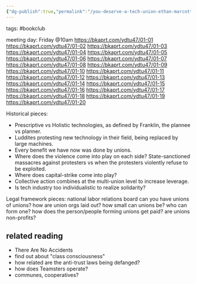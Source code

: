 ```yaml
---
{"dg-publish":true,"permalink":"/you-deserve-a-tech-union-ethan-marcotte/","title":"You Deserve a Tech Union"}
---
```


tags: #bookclub

meeting day: Friday @10am
https://bkaprt.com/ydtu47/01-01
https://bkaprt.com/ydtu47/01-02
https://bkaprt.com/ydtu47/01-03
https://bkaprt.com/ydtu47/01-04
https://bkaprt.com/ydtu47/01-05
https://bkaprt.com/ydtu47/01-06
https://bkaprt.com/ydtu47/01-07
https://bkaprt.com/ydtu47/01-08
https://bkaprt.com/ydtu47/01-09
https://bkaprt.com/ydtu47/01-10
https://bkaprt.com/ydtu47/01-11
https://bkaprt.com/ydtu47/01-12
https://bkaprt.com/ydtu47/01-13
https://bkaprt.com/ydtu47/01-14
https://bkaprt.com/ydtu47/01-15
https://bkaprt.com/ydtu47/01-16
https://bkaprt.com/ydtu47/01-17
https://bkaprt.com/ydtu47/01-18
https://bkaprt.com/ydtu47/01-19
https://bkaprt.com/ydtu47/01-20

Historical pieces:
- Prescriptive vs Holistic technologies, as defined by Franklin, the plannee vs planner.
- Luddites protesting new technology in their field, being replaced by large machines.
- Every benefit we have now was done by unions.
- Where does the violence come into play on each side? State-sanctioned massacres against protesters vs when the protesters violently refuse to be exploited.
- Where does capital-strike come into play?
- Collective action combines at the multi-union level to increase leverage.
- Is tech industry too individualistic to realize solidarity?

Legal framework pieces:
national labor relations board
can you have unions of unions?
how are union orgs laid out?
how small can unions be?
who can form one?
how does the person/people forming unions get paid? are unions non-profits?

## related reading
- There Are No Accidents
- find out about "class consciousness"
- how related are the anti-trust laws being defanged?
- how does Teamsters operate?
- communes, cooperatives?